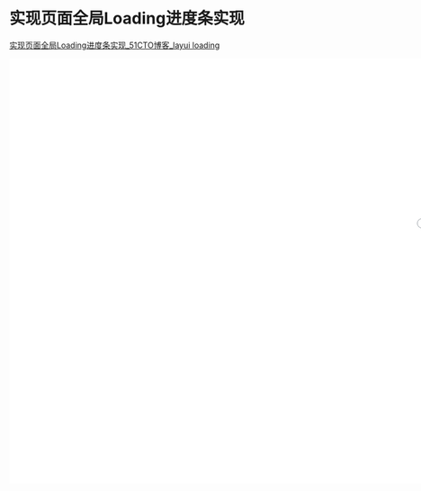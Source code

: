 # 实现页面全局Loading进度条实现

[实现页面全局Loading进度条实现_51CTO博客_layui loading](https://blog.51cto.com/u_15911055/5933252)

<iframe src="/widgets/Vue REPL" data-src="/widgets/Vue REPL" data-subtype="widget" border="0" frameborder="no" framespacing="0" allowfullscreen="true" style="width: 2049px; height: 755px;"></iframe>

‍
